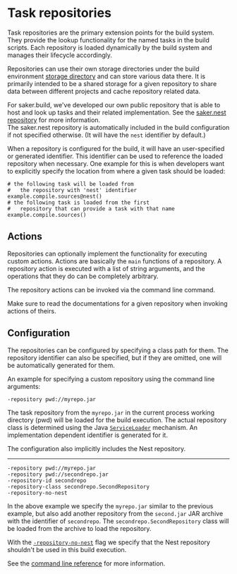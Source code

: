 # Task repositories

Task repositories are the primary extension points for the build system. They provide the lookup functionality for the named tasks in the build scripts. Each repository is loaded dynamically by the build system and manages their lifecycle accordingly.

Repositories can use their own storage directories under the build environment [storage directory](envconfig.md#storage-directory) and can store various data there. It is primarily intended to be a shared storage for a given repository to share data between different projects and cache repository related data.

For saker.build, we've developed our own public repository that is able to host and look up tasks and their related implementation. See the [saker.nest repository](root:/saker.nest/index.html) for more information. \
The saker.nest repository is automatically included in the build configuration if not specified otherwise. (It will have the `nest` identifier by default.)

When a repository is configured for the build, it will have an user-specified or generated identifier. This identifier can be used to reference the loaded repository when necessary. One example for this is when developers want to explicitly specify the location from where a given task should be loaded:

```sakerscript
# the following task will be loaded from 
#   the repository with 'nest' identifier 
example.compile.sources@nest()
# the following task is loaded from the first
#   repository that can provide a task with that name
example.compile.sources()
```

## Actions

Repositories can optionally implement the functionality for executing custom actions. Actions are basically the `main` functions of a repository. A repository action is executed with a list of string arguments, and the operations that they do can be completely arbitrary.

The repository actions can be invoked via the command line [](cmdlineref/action.md) command.

Make sure to read the documentations for a given repository when invoking actions of theirs.

## Configuration

The repositories can be configured by specifying a class path for them. The repository identifier can also be specified, but if they are omitted, one will be automatically generated for them.

An example for specifying a custom repository using the command line arguments:

```
-repository pwd://myrepo.jar
```

The task repository from the `myrepo.jar` in the current process working directory (pwd) will be loaded for the build execution. The actual repository class is determined using the Java [`ServiceLoader`](https://docs.oracle.com/javase/8/docs/api/java/util/ServiceLoader.html) mechanism. An implementation dependent identifier is generated for it.

The configuration also implicitly includes the Nest repository.

---

```
-repository pwd://myrepo.jar
-repository pwd://secondrepo.jar
-repository-id secondrepo
-repository-class secondrepo.SecondRepository
-repository-no-nest
```

In the above example we specify the `myrepo.jar` similar to the previous example, but also add another repository from the `second.jar` JAR archive with the identifier of `secondrepo`. The `secondrepo.SecondRepository` class will be loaded from the archive to load the repository.

With the [`-repository-no-nest`](/doc/guide/cmdlineref/build.md#-repository-no-nest) flag we specify that the Nest repository shouldn't be used in this build execution.

See the [command line reference](cmdlineref/build.md) for more information.